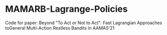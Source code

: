 # MAMARB-Lagrange-Policies
Code for paper: Beyond "To Act or Not to Act": Fast Lagrangian Approaches toGeneral Multi-Action Restless Bandits in AAMAS'21
